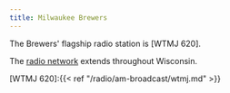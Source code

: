 ```yaml
---
title: Milwaukee Brewers
---
```

The Brewers' flagship radio station is [WTMJ 620].

The [radio network] extends throughout Wisconsin.

[radio network]:http://milwaukee.brewers.mlb.com/mil/schedule/radio_network.jsp
[WTMJ 620]:{{< ref "/radio/am-broadcast/wtmj.md" >}}
